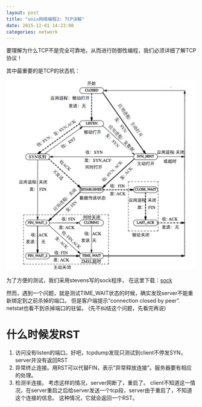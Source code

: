 ```yaml
---
layout: post
title: "unix网络编程2: TCP详解"
date: 2015-12-01 14:23:00
categories: network
---
```


要理解为什么TCP不是完全可靠地，从而进行防御性编程，我们必须详细了解TCP协议！

其中最重要的是TCP的状态机：

![tcp fsm](/assets/images/tcp_fsm.jpg)

为了方便的测试，我们采用stevens写的sock程序，
在这里下载：[sock](http://www.icir.org/christian/sock.html)

然而，遇到一个问题，就是测试TIME_WAIT状态的时候，确实发现server不能重新绑定到之前杀掉的端口。
但是客户端提示“connection closed by peer”. 
netstat也看不到杀掉端口的驻留。
(先不纠结这个问题，先看完再说)

# 什么时候发RST

1. 访问没有listen的端口。好吧，tcpdump发现只测试到client不停发SYN，server并没有返回RST
2. 异常终止连接。用RST可以代替FIN，表示“异常释放连接”。服务器要有相应的处理。
3. 检测半连接。
考虑这样的情况，server网断了，重启了。
client不知道这一情况，在server重启之后给server发送一个tcp段，server由于重启了，不知道这个连接的信息。
这种情况，它就会返回一个RST。
